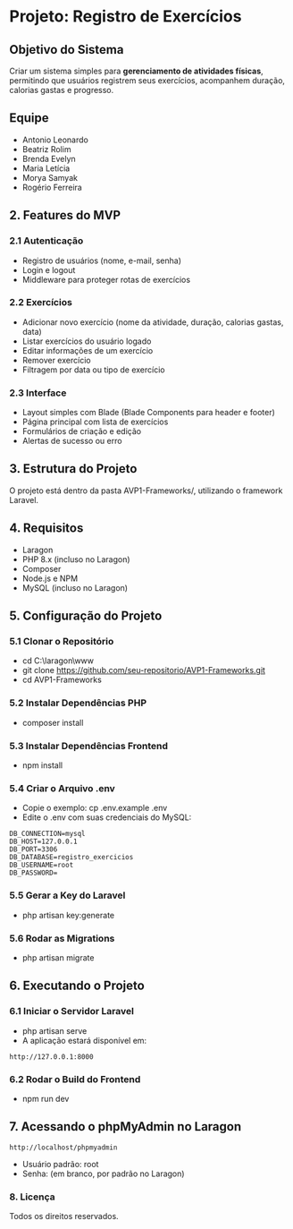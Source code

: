 # Projeto: Registro de Exercícios

## Objetivo do Sistema
Criar um sistema simples para **gerenciamento de atividades físicas**, permitindo que usuários registrem seus exercícios, acompanhem duração, calorias gastas e progresso.

## Equipe
- Antonio Leonardo
- Beatriz Rolim 
- Brenda Evelyn 
- Maria Letícia
- Morya Samyak
- Rogério Ferreira 

## 2. Features do MVP

### 2.1 Autenticação
- Registro de usuários (nome, e-mail, senha)
- Login e logout
- Middleware para proteger rotas de exercícios

### 2.2 Exercícios
- Adicionar novo exercício (nome da atividade, duração, calorias gastas, data)
- Listar exercícios do usuário logado
- Editar informações de um exercício
- Remover exercício
- Filtragem por data ou tipo de exercício

### 2.3 Interface
- Layout simples com Blade (Blade Components para header e footer)
- Página principal com lista de exercícios
- Formulários de criação e edição
- Alertas de sucesso ou erro

## 3. Estrutura do Projeto
O projeto está dentro da pasta AVP1-Frameworks/, utilizando o framework Laravel.

## 4. Requisitos
- Laragon
- PHP 8.x (incluso no Laragon)
- Composer
- Node.js e NPM
- MySQL (incluso no Laragon)

## 5. Configuração do Projeto

### 5.1 Clonar o Repositório
- cd C:\laragon\www
- git clone https://github.com/seu-repositorio/AVP1-Frameworks.git
- cd AVP1-Frameworks

### 5.2 Instalar Dependências PHP
- composer install

### 5.3 Instalar Dependências Frontend
- npm install

### 5.4 Criar o Arquivo .env
- Copie o exemplo: cp .env.example .env
- Edite o .env com suas credenciais do MySQL:
```
DB_CONNECTION=mysql
DB_HOST=127.0.0.1
DB_PORT=3306
DB_DATABASE=registro_exercicios
DB_USERNAME=root
DB_PASSWORD=
```

### 5.5 Gerar a Key do Laravel
- php artisan key:generate

### 5.6 Rodar as Migrations
- php artisan migrate

## 6. Executando o Projeto

### 6.1 Iniciar o Servidor Laravel
- php artisan serve
- A aplicação estará disponível em:
```
http://127.0.0.1:8000
```

### 6.2 Rodar o Build do Frontend
- npm run dev

## 7. Acessando o phpMyAdmin no Laragon
```
http://localhost/phpmyadmin
```
- Usuário padrão: root
- Senha: (em branco, por padrão no Laragon)

### 8. Licença
Todos os direitos reservados.